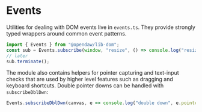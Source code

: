 # Events

Utilities for dealing with DOM events live in `events.ts`. They provide
strongly typed wrappers around common event patterns.

```ts
import { Events } from "@opendaw/lib-dom";
const sub = Events.subscribe(window, "resize", () => console.log("resized"));
// later
sub.terminate();
```

The module also contains helpers for pointer capturing and text-input
checks that are used by higher level features such as dragging and
keyboard shortcuts. Double pointer downs can be handled with
`subscribeDblDwn`:

```ts
Events.subscribeDblDwn(canvas, e => console.log("double down", e.pointerId));
```

